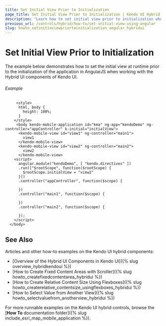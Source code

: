```yaml
---
title: Set Initial View Prior to Initialization
page_title: Set Initial View Prior to Initialization | Kendo UI Hybrid Components
description: "Learn how to set initial view prior to initialization when working with the Hybrid UI components of Kendo UI."
previous_url: /controls/hybrid/how-to/set-initial-view-using-angular
slug: howto_setinitiaviewpriortoinitialization_angular_hybridui
---
```


# Set Initial View Prior to Initialization

The example below demonstrates how to set the initial view at runtime prior to the initialization of the application in AngularJS when working with the Hybrid UI components of Kendo UI.

###### Example

```dojo
     <style>
      html, body {
        height: 100%;
      }
    </style>
     <body kendo-mobile-application id="kma" ng-app="kendoDemo" ng-controller="appController" k-initial="initialView">
      <kendo-mobile-view id="view1" ng-controller="main1">
        view1
      </kendo-mobile-view>
      <kendo-mobile-view id="view2" ng-controller="main2">
        view2
      </kendo-mobile-view>
    <script>
      angular.module("kendoDemo", [ "kendo.directives" ])
      .run(["$rootScope", function($rootScope) {
      	$rootScope.initialView = "view2"
      }])
      .controller("appController", function($scope) {

      })
      .controller("main1", function($scope) {

      })
      .controller("main2", function($scope) {

      });
    </script>
  </body>
```

## See Also

Articles and other how-to examples on the Kendo UI hybrid components:

* [Overview of the Hybrid UI Components in Kendo UI]({% slug overview_hybridkendoui %})
* [How to Create Fixed Content Areas with Scroller]({% slug howto_createfixedcontentarea_hybridui %})
* [How to Create Relative Content Size Using Flexboxes]({% slug howto_createrelative_contentsize_usingflexboxes_hybridui %})
* [How to Select Value from Another View]({% slug howto_selectvaluefrom_anotherview_hybridui %})

For more runnable examples on the Kendo UI hybrid controls, browse the [**How To** documentation folder]({% slug include_esri_map_mobile_application %}).
